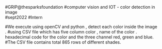 
#GRIP@thesparksfoundation #computer vision and IOT - color detection in image  
#sept2022
#Intern 



#We execute using openCV and python , detect each color inside the image .
#using CSV file which has five column color , name of the color . hexadecimal code for the color and the three channel red, green and blue.
#The CSV file contains total 865 rows  of different shades.

